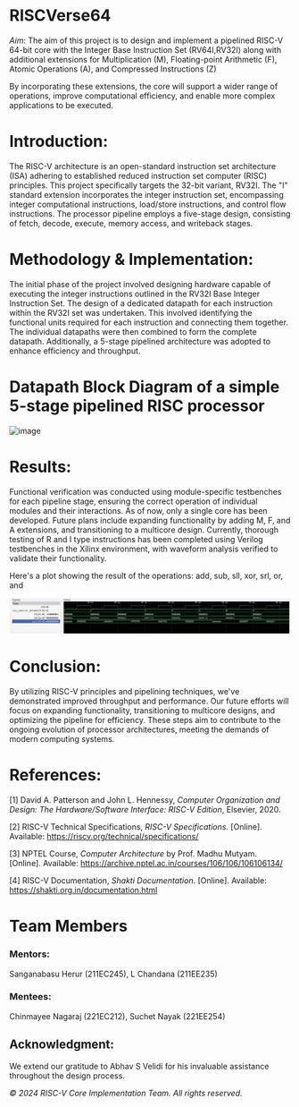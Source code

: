 # RISCVerse64
*Aim*: The aim of this project is to design and implement a pipelined RISC-V 64-bit core with the Integer Base Instruction Set (RV64I,RV32I) along with additional extensions for Multiplication (M), Floating-point Arithmetic (F), Atomic Operations (A), and Compressed Instructions (Z)

By incorporating these extensions, the core will support a wider range of operations, improve computational efficiency, and enable more complex applications to be executed.



# Introduction:
The RISC-V architecture is an open-standard instruction set architecture (ISA) adhering to established reduced instruction set computer (RISC) principles. This project specifically targets the 32-bit variant, RV32I. The "I" standard extension incorporates the integer instruction set, encompassing integer computational instructions, load/store instructions, and control flow instructions. The processor pipeline employs a five-stage design, consisting of fetch, decode, execute, memory access, and writeback stages.

# Methodology & Implementation:
The initial phase of the project involved designing hardware capable of executing the integer instructions outlined in the RV32I Base Integer Instruction Set. The design of a dedicated datapath for each instruction within the RV32I set was undertaken. This involved identifying the functional units required for each instruction and connecting them together. The individual datapaths were then combined to form the complete datapath. Additionally, a 5-stage pipelined architecture was adopted to enhance efficiency and throughput.

# Datapath Block Diagram of a simple 5-stage pipelined RISC processor
![image](https://github.com/chandana38/RISCVerse/assets/156425665/c20784db-3261-4af6-b87e-e4ba2a0c04bc)

# Results:
Functional verification was conducted using module-specific testbenches for each pipeline stage, ensuring the correct operation of individual modules and their interactions. As of now, only a single core has been developed. Future plans include expanding functionality by adding M, F, and A extensions, and transitioning to a multicore design. 
Currently, thorough testing of R and I type instructions has been completed using Verilog testbenches in the Xilinx environment, with waveform analysis verified to validate their functionality.

Here's a plot showing the result of the operations: add, sub, sll, xor, srl, or, and 

![image](output.jpeg)

# Conclusion:
By utilizing RISC-V principles and pipelining techniques, we've demonstrated improved throughput and performance. Our future efforts will focus on expanding functionality, transitioning to multicore designs, and optimizing the pipeline for efficiency. These steps aim to contribute to the ongoing evolution of processor architectures, meeting the demands of modern computing systems.


# References: 
[1] David A. Patterson and John L. Hennessy, *Computer Organization and Design: The Hardware/Software Interface: RISC-V Edition*, Elsevier, 2020.

[2] RISC-V Technical Specifications, *RISC-V Specifications*. [Online]. Available: https://riscv.org/technical/specifications/

[3] NPTEL Course, *Computer Architecture* by Prof. Madhu Mutyam. [Online]. Available: https://archive.nptel.ac.in/courses/106/106/106106134/

[4] RISC-V Documentation, *Shakti Documentation*. [Online]. Available: https://shakti.org.in/documentation.html

# Team Members
### Mentors:
Sanganabasu Herur (211EC245),
L Chandana (211EE235)

### Mentees:
Chinmayee Nagaraj (221EC212),
Suchet Nayak (221EE254)

## Acknowledgment: 
We extend our gratitude to Abhav S Velidi for his invaluable assistance throughout the design process.

*© 2024 RISC-V Core Implementation Team. All rights reserved.*
